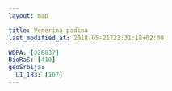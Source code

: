 ```yaml
---
layout: map

title: Venerina padina
last_modified_at: 2018-05-21T23:31:18+02:00

WDPA: [328837]
BioRaS: [410]
geoSrbija:
  L1_183: [107]
---
```

